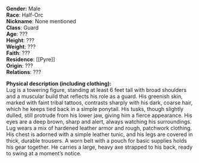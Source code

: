 **Gender:** Male  
**Race**: Half-Orc  
**Nickname**: None mentioned  
**Class**: Guard  
**Age**: ???  
**Height**: ???  
**Weight**: ???  
**Faith**: ???  
**Residence**: [[Pyre]]  
**Origin**: ???  
**Relations**: ???

**Physical description (including clothing):**  
Lug is a towering figure, standing at least 6 feet tall with broad shoulders and a muscular build that reflects his role as a guard. His greenish skin, marked with faint tribal tattoos, contrasts sharply with his dark, coarse hair, which he keeps tied back in a simple ponytail. His tusks, though slightly dulled, still protrude from his lower jaw, giving him a fierce appearance. His eyes are a deep brown, sharp and alert, always watching his surroundings. Lug wears a mix of hardened leather armor and rough, patchwork clothing. His chest is adorned with a simple leather tunic, and his legs are covered in thick, durable trousers. A worn belt with a pouch for basic supplies holds his gear together. He carries a large, heavy axe strapped to his back, ready to swing at a moment’s notice.